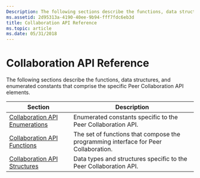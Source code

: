 ```yaml
---
Description: The following sections describe the functions, data structures, and enumerated constants that comprise the specific Peer Collaboration API elements.
ms.assetid: 2d95313a-4190-40ee-9b94-fff7fdc6eb3d
title: Collaboration API Reference
ms.topic: article
ms.date: 05/31/2018
---
```


# Collaboration API Reference

The following sections describe the functions, data structures, and enumerated constants that comprise the specific Peer Collaboration API elements.



| Section                                                              | Description                                                                         |
|----------------------------------------------------------------------|-------------------------------------------------------------------------------------|
| [Collaboration API Enumerations](collaboration-api-enumerations.md) | Enumerated constants specific to the Peer Collaboration API.                        |
| [Collaboration API Functions](collaboration-api-functions.md)       | The set of functions that compose the programming interface for Peer Collaboration. |
| [Collaboration API Structures](collaboration-api-structures.md)     | Data types and structures specific to the Peer Collaboration API.                   |



 

 

 



